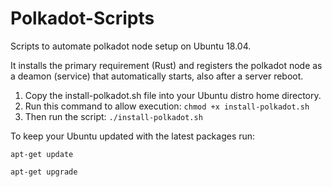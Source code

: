 # Polkadot-Scripts
Scripts to automate polkadot node setup on Ubuntu 18.04.

It installs the primary requirement (Rust) and registers the polkadot node as a deamon (service) that automatically starts, also after a server reboot.



1. Copy the install-polkadot.sh file into your Ubuntu distro home directory.
2. Run this command to allow execution: `chmod +x install-polkadot.sh`
3. Then run the script: `./install-polkadot.sh`



To keep your Ubuntu updated with the latest packages run:

`apt-get update`

`apt-get upgrade`

